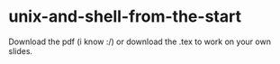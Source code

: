 unix-and-shell-from-the-start
=============================

Download the pdf (i know :/) or download the .tex to work on your own slides.
